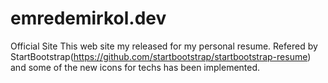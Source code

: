 # emredemirkol.dev
Official Site
This web site my released for my personal resume. 
Refered by StartBootstrap(https://github.com/startbootstrap/startbootstrap-resume) and some of the new icons for techs has been implemented.
